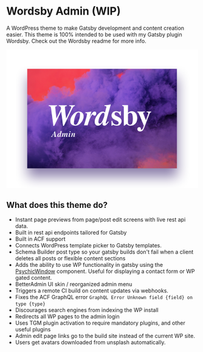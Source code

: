 # Wordsby Admin (WIP)

A WordPress theme to make Gatsby development and content creation easier.
This theme is 100% intended to be used with my Gatsby plugin Wordsby.
Check out the Wordsby readme for more info.

![Wordsby Admin logo](screenshot.png?raw=true "Wordsby Admin logo")

## What does this theme do?

- Instant page previews from page/post edit screens with live rest api data.
- Built in rest api endpoints tailored for Gatsby
- Built in ACF support
- Connects WordPress template picker to Gatsby templates.
- Schema Builder post type so your gatsby builds don't fail when a client deletes all posts or flexible content sections
- Adds the ability to use WP functionality in gatsby using the [PsychicWindow](https://github.com/TylerBarnes/PsychicWindow) component. Useful for displaying a contact form or WP gated content.
- BetterAdmin UI skin / reorganized admin menu
- Triggers a remote CI build on content updates via webhooks.
- Fixes the ACF GraphQL error `GraphQL Error Unknown field {field} on type {type}`
- Discourages search engines from indexing the WP install
- Redirects all WP pages to the admin login
- Uses TGM plugin activation to require mandatory plugins, and other useful plugins
- Admin edit page links go to the build site instead of the current WP site.
- Users get avatars downloaded from unsplash automatically.
